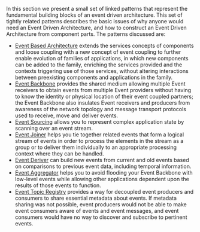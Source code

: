 In this section we present a small set of linked patterns that represent the fundamental building blocks of an event driven architecture.  This set of tightly related patterns describes the basic issues of why anyone would need an Event Driven Architecture, and how to construct an Event Driven Architecture from component parts.  The patterns discussed are:

+ [Event Based Architecture](https://github.com/cdegroot/cloud-patterns-book/tree/master/Event-Based-Architecture/Event-Driven-Architecture.md) extends the services concepts of components and loose coupling with a new concept of event coupling  to  further enable evolution of families of applications, in which new  components can be added to the family, enriching the services  provided and the contexts triggering use of those services, without altering interactions between preexisting components and applications in the family. 
+	[Event Backbone](https://github.com/cdegroot/cloud-patterns-book/tree/master/Event-Based-Architecture/Event-Backbone.md) provides the shared medium allowing multiple Event receivers to obtain events from multiple Event providers without having to know the identity or physical location of their event coupled partners; the Event Backbone also insulates Event receivers and producers from awareness of the network topology and message transport protocols used to receive, move and deliver events.   
+ [Event Sourcing](https://github.com/cdegroot/cloud-patterns-book/tree/master/Event-Based-Architecture/Event-Sourcing.md) allows you to represent complex application state by scanning over an event stream.
+ [Event Joiner](https://github.com/cdegroot/cloud-patterns-book/tree/master/Event-Based-Architecture/Event-Joiner.md) helps you tie together related events that form a logical stream of events in order to process the elements in the stream as a group or to deliver them individually to an appropriate processing context where they can be handled. 
+	[Event Deriver](https://github.com/cdegroot/cloud-patterns-book/tree/master/Event-Based-Architecture/Event-Deriver.md) can build new events from current and old events based on comparisons to previous event data, including temporal information.
+	[Event Aggregator](https://github.com/cdegroot/cloud-patterns-book/tree/master/Event-Based-Architecture/Event-Aggregator.md) helps you to avoid flooding your Event Backbone with low-level events while allowing other applications dependent upon the results of those events to function.
+	[Event Topic Registry](https://github.com/cdegroot/cloud-patterns-book/tree/master/Event-Based-Architecture/Event-Topic-Registry.md) provides a way for decoupled event producers and consumers to share essential metadata about events.  If metadata sharing was not possible, event producers would not be able to make event consumers aware of events and event messages, and event consumers would have no way to discover and subscribe to pertinent events. 
